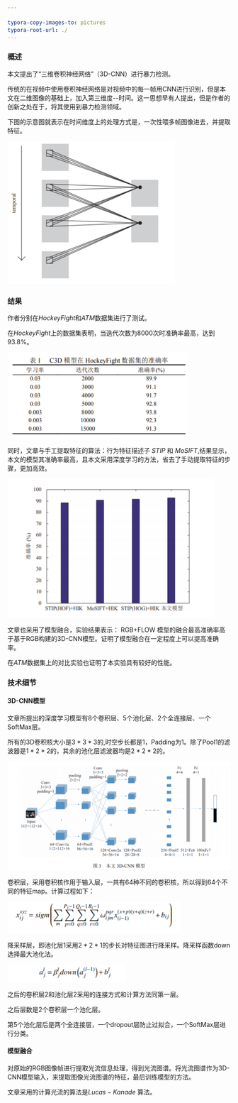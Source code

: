 ```yaml
---

typora-copy-images-to: pictures
typora-root-url: ./
---
```




### 概述

本文提出了“三维卷积神经网络”（3D-CNN）进行暴力检测。

传统的在视频中使用卷积神经网络是对视频中的每一帧用CNN进行识别，但是本文在二维图像的基础上，加入第三维度--时间。这一思想早有人提出，但是作者的创新之处在于，将其使用到暴力检测领域。

下图的示意图就表示在时间维度上的处理方式是，一次性喂多帧图像进去，并提取特征。

![image-20200813103555040](pictures/image-20200813103555040.png)

### 结果

作者分别在$HockeyFight$和$ATM$数据集进行了测试。

在$HockeyFight$上的数据集表明，当迭代次数为8000次时准确率最高，达到93.8%。

![image-20200813104120067](pictures/image-20200813104120067.png)

同时，文章与手工提取特征的算法：行为特征描述子 $STIP$ 和 $MoSIFT$,结果显示，本文的模型其准确率最高，且本文采用深度学习的方法，省去了手动提取特征的步骤，更加高效。

![image-20200813113728217](pictures/image-20200813113728217.png)

文章也采用了模型融合，实验结果表示： RGB+FLOW 模型的融合最高准确率高于基于RGB构建的3D-CNN模型。证明了模型融合在一定程度上可以提高准确率。

在$ATM$数据集上的对比实验也证明了本实验具有较好的性能。



### 技术细节

#### 3D-CNN模型

文章所提出的深度学习模型有8个卷积层、5个池化层、2个全连接层、一个SoftMax层。

所有的3D卷积核大小是$3*3*3$的,时空步长都是1，Padding为1。除了Pool1的滤波器是$1*2*2$的，其余的池化层滤波器均是$2*2*2$的。

![image-20200813114607199](pictures/image-20200813114607199.png)

卷积层，采用卷积核作用于输入层，一共有64种不同的卷积核，所以得到64个不同的特征map。计算过程如下：

![image-20200813115642762](pictures/image-20200813115642762.png)

降采样层，即池化层1采用$2*2*1$的步长对特征图进行降采样。降采样函数down选择最大池化法。

![image-20200813120043486](pictures/image-20200813120043486.png)

之后的卷积层2和池化层2采用的连接方式和计算方法同第一层。

之后层数是2个卷积层一个池化层。

第5个池化层后是两个全连接层，一个dropout层防止过拟合，一个SoftMax层进行分类。

#### 模型融合

对原始的RGB图像帧进行提取光流信息处理，得到光流图谱。将光流图谱作为3D-CNN模型输入，来提取图像光流图谱的特征，最后训练模型的方法。

文章采用的计算光流的算法是$Lucas-Kanade$ 算法。